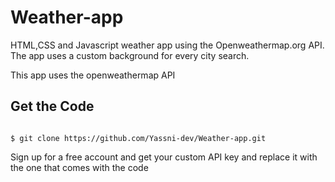 # Weather-app
HTML,CSS and Javascript  weather app using the Openweathermap.org API.
The app uses a custom background for every city search.

This app uses the openweathermap API

## Get the Code
```

$ git clone https://github.com/Yassni-dev/Weather-app.git

```
Sign up for a free account and get your custom API key and replace it with the one that comes with the code
